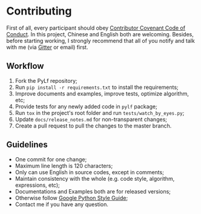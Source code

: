 # Contributing
First of all, every participant should obey [Contributor Covenant Code of Conduct](CODE_OF_CONDUCT.md). In this project,
Chinese and English both are welcoming. Besides, before starting working, I strongly recommend that all of you notify
and talk with me (via [Gitter](https://gitter.im/Python-PyLf/PyLf) or email) first.


## Workflow
1. Fork the PyLf repository;
2. Run `pip install -r requirements.txt` to install the requirements;
3. Improve documents and examples, improve tests, optimize algorithm, etc;
4. Provide tests for any newly added code in `pylf` package;
5. Run `tox` in the project's root folder and run `tests/watch_by_eyes.py`;
6. Update `docs/release_notes.md` for non-transparent changes;
7. Create a pull request to pull the changes to the master branch.


## Guidelines
* One commit for one change;
* Maximum line length is 120 characters;
* Only can use English in source codes, except in comments;
* Maintain consistency with the whole (e.g. code style, algorithm, expressions, etc);
* Documentations and Examples both are for released versions; 
* Otherwise follow [Google Python Style Guide](https://google.github.io/styleguide/pyguide.html#Line_length);
* Contact me if you have any question.
